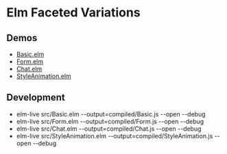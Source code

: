 # Elm Faceted Variations

## Demos

* [Basic.elm](https://lucamug.github.io/elm-style-elements-examples/html/Basic.js)
* [Form.elm](https://lucamug.github.io/elm-style-elements-examples/html/Form.js)
* [Chat.elm](https://lucamug.github.io/elm-style-elements-examples/html/Chat.js)
* [StyleAnimation.elm](https://lucamug.github.io/elm-style-elements-examples/html/StyleAnimation.js)

## Development

* elm-live src/Basic.elm --output=compiled/Basic.js --open --debug
* elm-live src/Form.elm --output=compiled/Form.js --open --debug
* elm-live src/Chat.elm --output=compiled/Chat.js --open --debug
* elm-live src/StyleAnimation.elm --output=compiled/StyleAnimation.js --open --debug
